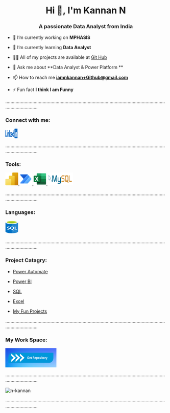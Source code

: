 <h1 align="center">Hi 👋, I'm Kannan N</h1>
<h3 align="center">A passionate Data Analyst from India</h3>

- 🔭 I’m currently working on **MPHASIS**

- 🌱 I’m currently learning **Data Analyst**

- 👨‍💻 All of my projects are available at [Git Hub](https://github.com/N-Kannan) 

- 💬 Ask me about **Data Analyst & Power Platform **

- 📫 How to reach me **iamnkannan+Github@gmail.com**

- ⚡ Fun fact **I think I am Funny**
<P>.....................................................................................................................................................</P>

<h3 align="left">Connect with me:</h3>
<p align="left">
<a href="https://www.linkedin.com/in/iamnkannan/" target="blank"><img align="center" src="https://raw.githubusercontent.com/N-Kannan/N-Kannan/main/icon/LinkedIn_Logo_2013.svg" height="30" width="40" /></a>
</p>

<P>.....................................................................................................................................................</P>

<h3 align="left">Tools:</h3>
<p align="left"> 
<a href="https://powerbi.microsoft.com/" target="_blank" rel="noreferrer"> <img src="https://raw.githubusercontent.com/N-Kannan/N-Kannan/main/icon/Power-BI.svg" alt="Power_BI" width="40" height="40"/> </a>
<a href="https://powerautomate.microsoft.com/" target="_blank" rel="noreferrer"> <img src="https://raw.githubusercontent.com/N-Kannan/N-Kannan/main/icon/Power-Automate.svg" alt="Power_Automate" width="40" height="40"/> </a>
<a href="https://www.microsoft.com/en-in/microsoft-365/excel" target="_blank" rel="noreferrer"> <img src="https://raw.githubusercontent.com/N-Kannan/N-Kannan/main/icon/excel.svg" alt="excel" width="40" height="40"/> </a> 
<a href="https://www.mysql.com/" target="_blank" rel="noreferrer"> <img src="https://raw.githubusercontent.com/N-Kannan/N-Kannan/main/icon/mysqlsvg.svg" alt="mysql" width="80" height="40"/> </a> </p>

<P>.....................................................................................................................................................</P>

<h3 align="left">Languages: </h3>
<p align="left"> 
<a href="https://n-kannan.github.io/N-Kannan/#project-catagry" target="_blank" rel="noreferrer"> <img src="https://raw.githubusercontent.com/N-Kannan/N-Kannan/main/icon/sql.svg" alt="SQL" width="40" height="40"/> </a>
</p>

<P>.....................................................................................................................................................</P>

<h3 align="left">Project Catagry: </h3>

- [Power Automate](https://github.com/N-Kannan#my-work-space)

- [Power BI](https://github.com/N-Kannan#my-work-space)

- [SQL](https://github.com/N-Kannan#my-work-space)

- [Excel](https://github.com/N-Kannan#my-work-space)

- [My Fun Projects](https://github.com/N-Kannan#my-work-space)

<P>.....................................................................................................................................................</P>

<h3 align="left">My Work Space:</h3>

<p align="left">
<a href="https://www.canva.com/templates/?query=button" target="blank"><img align="center" src="icon/Get_Repository.png" width="160" height="60" /></a>
</p>


<P>.....................................................................................................................................................</P>


<p><img align="center" src="https://github-readme-stats.vercel.app/api/top-langs?username=n-kannan&show_icons=true&locale=en&layout=compact" alt="n-kannan" /></p>
<P>.....................................................................................................................................................</P>
